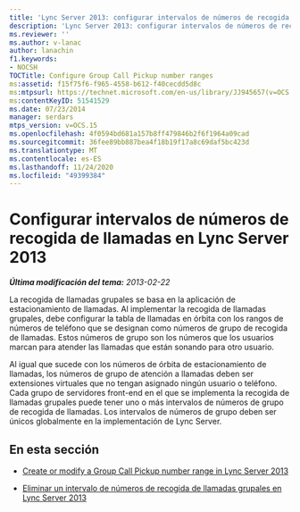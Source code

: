 ```yaml
---
title: 'Lync Server 2013: configurar intervalos de números de recogida de llamadas de grupo'
description: 'Lync Server 2013: configurar intervalos de números de recogida de llamadas de grupo.'
ms.reviewer: ''
ms.author: v-lanac
author: lanachin
f1.keywords:
- NOCSH
TOCTitle: Configure Group Call Pickup number ranges
ms:assetid: f15f75f6-f965-4558-b612-f40cecdd5d8c
ms:mtpsurl: https://technet.microsoft.com/en-us/library/JJ945657(v=OCS.15)
ms:contentKeyID: 51541529
ms.date: 07/23/2014
manager: serdars
mtps_version: v=OCS.15
ms.openlocfilehash: 4f0594bd681a157b8ff479846b2f6f1964a09cad
ms.sourcegitcommit: 36fee89bb887bea4f18b19f17a8c69daf5bc423d
ms.translationtype: MT
ms.contentlocale: es-ES
ms.lasthandoff: 11/24/2020
ms.locfileid: "49399384"
---
```

# <a name="configure-group-call-pickup-number-ranges-in-lync-server-2013"></a>Configurar intervalos de números de recogida de llamadas en Lync Server 2013

<div data-xmlns="http://www.w3.org/1999/xhtml">

<div class="topic" data-xmlns="http://www.w3.org/1999/xhtml" data-msxsl="urn:schemas-microsoft-com:xslt" data-cs="https://msdn.microsoft.com/">

<div data-asp="https://msdn2.microsoft.com/asp">



</div>

<div id="mainSection">

<div id="mainBody">

<span> </span>

_**Última modificación del tema:** 2013-02-22_

La recogida de llamadas grupales se basa en la aplicación de estacionamiento de llamadas. Al implementar la recogida de llamadas grupales, debe configurar la tabla de llamadas en órbita con los rangos de números de teléfono que se designan como números de grupo de recogida de llamadas. Estos números de grupo son los números que los usuarios marcan para atender las llamadas que están sonando para otro usuario.

Al igual que sucede con los números de órbita de estacionamiento de llamadas, los números de grupo de atención a llamadas deben ser extensiones virtuales que no tengan asignado ningún usuario o teléfono. Cada grupo de servidores front-end en el que se implementa la recogida de llamadas grupales puede tener uno o más intervalos de números de grupo de recogida de llamadas. Los intervalos de números de grupo deben ser únicos globalmente en la implementación de Lync Server.

<div>

## <a name="in-this-section"></a>En esta sección

  - [Create or modify a Group Call Pickup number range in Lync Server 2013](lync-server-2013-create-or-modify-a-group-call-pickup-number-range.md)

  - [Eliminar un intervalo de números de recogida de llamadas grupales en Lync Server 2013](lync-server-2013-delete-a-group-call-pickup-number-range.md)

</div>

</div>

<span> </span>

</div>

</div>

</div>

